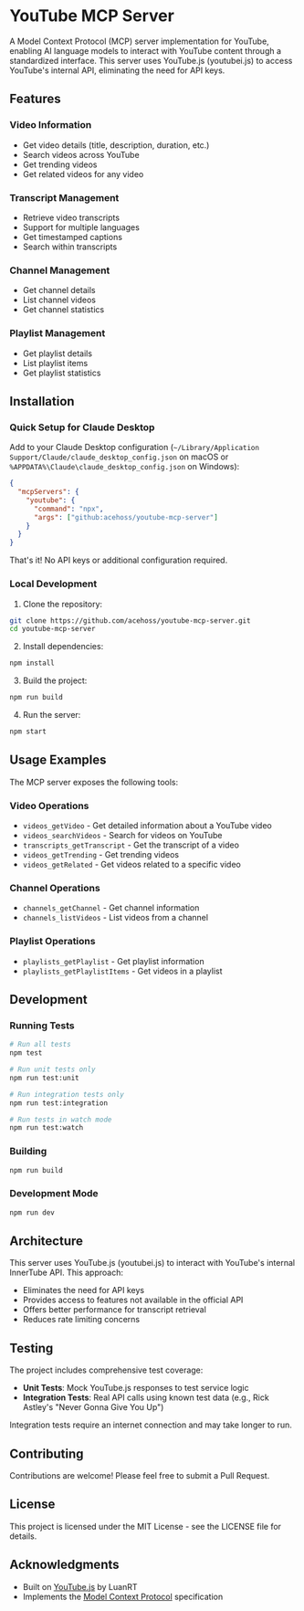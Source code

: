 # YouTube MCP Server

A Model Context Protocol (MCP) server implementation for YouTube, enabling AI language models to interact with YouTube content through a standardized interface. This server uses YouTube.js (youtubei.js) to access YouTube's internal API, eliminating the need for API keys.

## Features

### Video Information
* Get video details (title, description, duration, etc.)
* Search videos across YouTube
* Get trending videos
* Get related videos for any video

### Transcript Management
* Retrieve video transcripts
* Support for multiple languages
* Get timestamped captions
* Search within transcripts

### Channel Management
* Get channel details
* List channel videos
* Get channel statistics

### Playlist Management
* Get playlist details
* List playlist items
* Get playlist statistics

## Installation

### Quick Setup for Claude Desktop

Add to your Claude Desktop configuration (`~/Library/Application Support/Claude/claude_desktop_config.json` on macOS or `%APPDATA%\Claude\claude_desktop_config.json` on Windows):

```json
{
  "mcpServers": {
    "youtube": {
      "command": "npx",
      "args": ["github:acehoss/youtube-mcp-server"]
    }
  }
}
```

That's it! No API keys or additional configuration required.

### Local Development

1. Clone the repository:
```bash
git clone https://github.com/acehoss/youtube-mcp-server.git
cd youtube-mcp-server
```

2. Install dependencies:
```bash
npm install
```

3. Build the project:
```bash
npm run build
```

4. Run the server:
```bash
npm start
```

## Usage Examples

The MCP server exposes the following tools:

### Video Operations

- `videos_getVideo` - Get detailed information about a YouTube video
- `videos_searchVideos` - Search for videos on YouTube
- `transcripts_getTranscript` - Get the transcript of a video
- `videos_getTrending` - Get trending videos
- `videos_getRelated` - Get videos related to a specific video

### Channel Operations

- `channels_getChannel` - Get channel information
- `channels_listVideos` - List videos from a channel

### Playlist Operations

- `playlists_getPlaylist` - Get playlist information
- `playlists_getPlaylistItems` - Get videos in a playlist

## Development

### Running Tests

```bash
# Run all tests
npm test

# Run unit tests only
npm run test:unit

# Run integration tests only
npm run test:integration

# Run tests in watch mode
npm run test:watch
```

### Building

```bash
npm run build
```

### Development Mode

```bash
npm run dev
```

## Architecture

This server uses YouTube.js (youtubei.js) to interact with YouTube's internal InnerTube API. This approach:
- Eliminates the need for API keys
- Provides access to features not available in the official API
- Offers better performance for transcript retrieval
- Reduces rate limiting concerns

## Testing

The project includes comprehensive test coverage:

- **Unit Tests**: Mock YouTube.js responses to test service logic
- **Integration Tests**: Real API calls using known test data (e.g., Rick Astley's "Never Gonna Give You Up")

Integration tests require an internet connection and may take longer to run.

## Contributing

Contributions are welcome! Please feel free to submit a Pull Request.

## License

This project is licensed under the MIT License - see the LICENSE file for details.

## Acknowledgments

- Built on [YouTube.js](https://github.com/LuanRT/YouTube.js) by LuanRT
- Implements the [Model Context Protocol](https://modelcontextprotocol.io/) specification